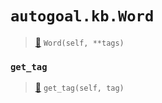 # `autogoal.kb.Word`

> [📝](https://github.com/autogal/autogoal/blob/master/autogoal/kb/_data.py#L393)
> `Word(self, **tags)`

### `get_tag`

> [📝](https://github.com/autogoal/autogoal/blob/master/autogoal/kb/_data.py#L283)
> `get_tag(self, tag)`

